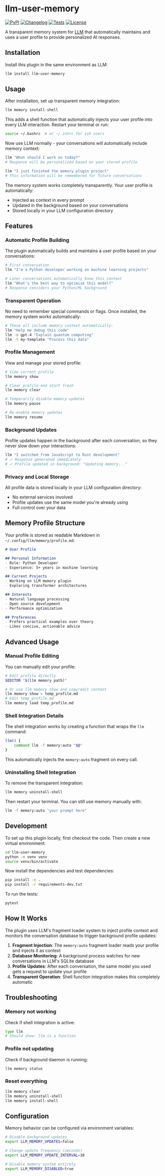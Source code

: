 # llm-user-memory

[![PyPI](https://img.shields.io/pypi/v/llm-user-memory.svg)](https://pypi.org/project/llm-user-memory/)
[![Changelog](https://img.shields.io/github/v/release/jrodrigosm/llm-user-memory?include_prereleases&label=changelog)](https://github.com/jrodrigosm/llm-user-memory/releases)
[![Tests](https://github.com/jrodrigosm/llm-user-memory/workflows/Test/badge.svg)](https://github.com/jrodrigosm/llm-user-memory/actions?query=workflow%3ATest)
[![License](https://img.shields.io/badge/license-Apache%202.0-blue.svg)](https://github.com/jrodrigosm/llm-user-memory/blob/main/LICENSE)

A transparent memory system for [LLM](https://llm.datasette.io/) that automatically maintains and uses a user profile to provide personalized AI responses.

## Installation

Install this plugin in the same environment as LLM:
```bash
llm install llm-user-memory
```

## Usage

After installation, set up transparent memory integration:

```bash
llm memory install-shell
```

This adds a shell function that automatically injects your user profile into every LLM interaction. Restart your terminal or run:

```bash
source ~/.bashrc  # or ~/.zshrc for zsh users
```

Now use LLM normally - your conversations will automatically include memory context:

```bash
llm "What should I work on today?"
# Response will be personalized based on your stored profile

llm "I just finished the memory plugin project"
# This information will be remembered for future conversations
```

The memory system works completely transparently. Your user profile is automatically:
- Injected as context in every prompt
- Updated in the background based on your conversations
- Stored locally in your LLM configuration directory

## Features

### Automatic Profile Building

The plugin automatically builds and maintains a user profile based on your conversations:

```bash
# First conversation
llm "I'm a Python developer working on machine learning projects"

# Later conversations automatically know this context
llm "What's the best way to optimize this model?"
# Response considers your Python/ML background
```

### Transparent Operation

No need to remember special commands or flags. Once installed, the memory system works automatically:

```bash
# These all include memory context automatically:
llm "Help me debug this code"
llm -m gpt-4 "Explain quantum computing"
llm -t my-template "Process this data"
```

### Profile Management

View and manage your stored profile:

```bash
# View current profile
llm memory show

# Clear profile and start fresh
llm memory clear

# Temporarily disable memory updates
llm memory pause

# Re-enable memory updates
llm memory resume
```

### Background Updates

Profile updates happen in the background after each conversation, so they never slow down your interactions:

```bash
llm "I switched from JavaScript to Rust development"
# ✓ Response generated immediately
# ✓ Profile updated in background: "Updating memory..."
```

### Privacy and Local Storage

All profile data is stored locally in your LLM configuration directory:
- No external services involved
- Profile updates use the same model you're already using
- Full control over your data

## Memory Profile Structure

Your profile is stored as readable Markdown in `~/.config/llm/memory/profile.md`:

```markdown
# User Profile

## Personal Information
- Role: Python Developer
- Experience: 5+ years in machine learning

## Current Projects
- Working on LLM memory plugin
- Exploring transformer architectures

## Interests
- Natural language processing
- Open source development
- Performance optimization

## Preferences
- Prefers practical examples over theory
- Likes concise, actionable advice
```

## Advanced Usage

### Manual Profile Editing

You can manually edit your profile:

```bash
# Edit profile directly
$EDITOR "$(llm memory path)"

# Or use llm memory show and copy/edit content
llm memory show > temp_profile.md
# Edit temp_profile.md
llm memory load temp_profile.md
```

### Shell Integration Details

The shell integration works by creating a function that wraps the `llm` command:

```bash
llm() {
    command llm -f memory:auto "$@"
}
```

This automatically injects the `memory:auto` fragment on every call.

### Uninstalling Shell Integration

To remove the transparent integration:

```bash
llm memory uninstall-shell
```

Then restart your terminal. You can still use memory manually with:

```bash
llm -f memory:auto "your prompt here"
```

## Development

To set up this plugin locally, first checkout the code. Then create a new virtual environment:
```bash
cd llm-user-memory
python -m venv venv
source venv/bin/activate
```

Now install the dependencies and test dependencies:
```bash
pip install -e .
pip install -r requirements-dev.txt
```

To run the tests:
```bash
pytest
```

## How It Works

The plugin uses LLM's fragment loader system to inject profile context and monitors the conversation database to trigger background profile updates:

1. **Fragment Injection**: The `memory:auto` fragment loader reads your profile and injects it as context
2. **Database Monitoring**: A background process watches for new conversations in LLM's SQLite database
3. **Profile Updates**: After each conversation, the same model you used gets a request to update your profile
4. **Transparent Operation**: Shell function integration makes this completely automatic

## Troubleshooting

### Memory not working
Check if shell integration is active:
```bash
type llm
# Should show: llm is a function
```

### Profile not updating
Check if background daemon is running:
```bash
llm memory status
```

### Reset everything
```bash
llm memory clear
llm memory uninstall-shell
llm memory install-shell
```

## Configuration

Memory behavior can be configured via environment variables:

```bash
# Disable background updates
export LLM_MEMORY_UPDATES=false

# Change update frequency (seconds)
export LLM_MEMORY_UPDATE_INTERVAL=10

# Disable memory system entirely
export LLM_MEMORY_DISABLED=true
```
